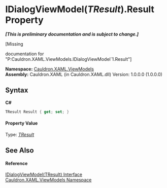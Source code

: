 # IDialogViewModel(*TResult*).Result Property 
 _**\[This is preliminary documentation and is subject to change.\]**_

\[Missing <summary> documentation for "P:Cauldron.XAML.ViewModels.IDialogViewModel`1.Result"\]

**Namespace:**&nbsp;<a href="N_Cauldron_XAML_ViewModels">Cauldron.XAML.ViewModels</a><br />**Assembly:**&nbsp;Cauldron.XAML (in Cauldron.XAML.dll) Version: 1.0.0.0 (1.0.0.0)

## Syntax

**C#**<br />
``` C#
TResult Result { get; set; }
```


#### Property Value
Type: <a href="T_Cauldron_XAML_ViewModels_IDialogViewModel_1">*TResult*</a>

## See Also


#### Reference
<a href="T_Cauldron_XAML_ViewModels_IDialogViewModel_1">IDialogViewModel(TResult) Interface</a><br /><a href="N_Cauldron_XAML_ViewModels">Cauldron.XAML.ViewModels Namespace</a><br />